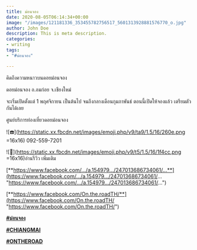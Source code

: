 ```yaml
---
title: ม่อนจอง
date: 2020-08-05T06:14:34+00:00
image: "/images/121181336_353455782756517_5601313928881576770_o.jpg"
author: John Doe
description: This is meta description.
categories:
- writing
tags:
- "#ม่อนจอง"

---
```

คิดถึงความหนาวบนดอยม่อนจอง

ดอยม่อนจอง อ.อมก๋อย จ.เชียงใหม่

จะเริ่มเปิดตั้งแต่ 1 พฤศจิกายน เป็นต้นไป จนถึงกลางเดือนกุมภาพันธ์ ตอนนี้เปิดให้จองแล้ว เตรียมตัวกันได้เลย

ศูนย์บริการท่องเที่ยวดอยม่อนจอง

![☎️](https://static.xx.fbcdn.net/images/emoji.php/v9/ta9/1.5/16/260e.png =16x16) 092-559-7201

![📌](https://static.xx.fbcdn.net/images/emoji.php/v9/t5/1.5/16/1f4cc.png =16x16)อ่านรีวิว เพิ่มเติม

[**https://www.facebook.com/.../a.154979.../247013686734061/...**](https://www.facebook.com/.../a.154979.../247013686734061/... "https://www.facebook.com/.../a.154979.../247013686734061/...")

[**https://www.facebook.com/On.the.roadTH/**](https://www.facebook.com/On.the.roadTH/ "https://www.facebook.com/On.the.roadTH/")

[**#ม่อนจอง**](https://www.facebook.com/hashtag/%E0%B8%A1%E0%B9%88%E0%B8%AD%E0%B8%99%E0%B8%88%E0%B8%AD%E0%B8%87?__cft__\[0\]=AZXeNNiYxiXmk0wBgmPeslu5TPbeqeLyfd2KyD_1f8p9gKsATZ1q66BpZYIcyNv64xYMK9F-lr6cwEJAfwpscW4VL4dC0VF-LzqZ0GWDMbz7rf-iZZfFYE_ExyICHDQFzpDy5FuL7zCItRlNQLaRLQQJJCvGlBUi7Lpkp-ySkdEc7c6GYNZcLk8iCEfhUC3H9jQ&__tn__=*NK-R)

[**#CHIANGMAI**](https://www.facebook.com/hashtag/chiangmai?__cft__\[0\]=AZXeNNiYxiXmk0wBgmPeslu5TPbeqeLyfd2KyD_1f8p9gKsATZ1q66BpZYIcyNv64xYMK9F-lr6cwEJAfwpscW4VL4dC0VF-LzqZ0GWDMbz7rf-iZZfFYE_ExyICHDQFzpDy5FuL7zCItRlNQLaRLQQJJCvGlBUi7Lpkp-ySkdEc7c6GYNZcLk8iCEfhUC3H9jQ&__tn__=*NK-R)

[**#ONTHEROAD**](https://www.facebook.com/hashtag/ontheroad?__cft__\[0\]=AZXeNNiYxiXmk0wBgmPeslu5TPbeqeLyfd2KyD_1f8p9gKsATZ1q66BpZYIcyNv64xYMK9F-lr6cwEJAfwpscW4VL4dC0VF-LzqZ0GWDMbz7rf-iZZfFYE_ExyICHDQFzpDy5FuL7zCItRlNQLaRLQQJJCvGlBUi7Lpkp-ySkdEc7c6GYNZcLk8iCEfhUC3H9jQ&__tn__=*NK-R)